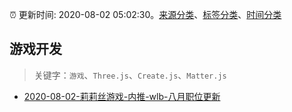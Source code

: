 :alarm_clock: 更新时间: 2020-08-02 05:02:30。[来源分类](../README.md)、[标签分类](../TAGS.md)、[时间分类](../TIMELINE.md)

## 游戏开发


> 关键字：`游戏`、`Three.js`、`Create.js`、`Matter.js`



- [2020-08-02-莉莉丝游戏-内推-wlb-八月职位更新](https://www.v2ex.com/t/694946) 